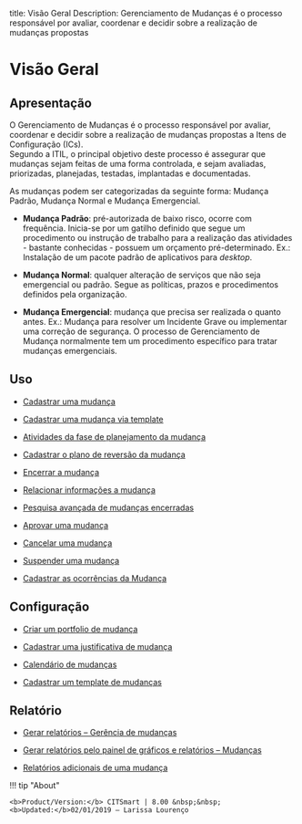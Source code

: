 title:  Visão Geral 
Description: Gerenciamento de Mudanças é o processo responsável por avaliar, coordenar e decidir sobre a realização de mudanças propostas
# Visão Geral  

Apresentação
----------------

O Gerenciamento de Mudanças é o processo responsável por avaliar, coordenar e
decidir sobre a realização de mudanças propostas a Itens de Configuração (ICs).  
Segundo a ITIL, o principal objetivo deste processo é assegurar que mudanças
sejam feitas de uma forma controlada, e sejam avaliadas, priorizadas,
planejadas, testadas, implantadas e documentadas.

As mudanças podem ser categorizadas da seguinte forma: Mudança Padrão, Mudança
Normal e Mudança Emergencial.

-   **Mudança Padrão**: pré-autorizada de baixo risco, ocorre com frequência.
    Inicia-se por um gatilho definido que segue um procedimento ou instrução de
    trabalho para a realização das atividades - bastante conhecidas - possuem um
    orçamento pré-determinado. Ex.: Instalação de um pacote padrão de
    aplicativos para *desktop*.

-   **Mudança Normal**: qualquer alteração de serviços que não seja emergencial
    ou padrão. Segue as políticas, prazos e procedimentos definidos pela
    organização.

-   **Mudança Emergencial**: mudança que precisa ser realizada o quanto antes.
    Ex.: Mudança para resolver um Incidente Grave ou implementar uma correção de
    segurança. O processo de Gerenciamento de Mudança normalmente tem um
    procedimento específico para tratar mudanças emergenciais.

Uso
-------

-  [Cadastrar uma mudança](/pt-br/citsmart-platform-9/processes/change/use/register-change.html)

-  [Cadastrar uma mudança via template](/pt-br/citsmart-platform-9/processes/change/use/register-change-via-template.html)

-  [Atividades da fase de planejamento da mudança](/pt-br/citsmart-platform-9/processes/change/use/change-planning-activities.html)

-  [Cadastrar o plano de reversão da mudança](/pt-br/citsmart-platform-9/processes/change/use/change-reversion-plan.html)

-  [Encerrar a mudança](/pt-br/citsmart-platform-9/processes/change/use/execute-change.html)

-  [Relacionar informações a mudança](/pt-br/citsmart-platform-9/processes/change/use/relate-information-to-change.html)

-  [Pesquisa avançada de mudanças encerradas](/pt-br/citsmart-platform-9/processes/change/use/advanced-search-for-change.html)

-  [Aprovar uma mudança](/pt-br/citsmart-platform-9/processes/change/use/change-approval.html)

-  [Cancelar uma mudança](/pt-br/citsmart-platform-9/processes/change/use/cancel-change.html)

-  [Suspender uma mudança](/pt-br/citsmart-platform-9/processes/change/use/suspend-change.html)

-  [Cadastrar as ocorrências da Mudança](/pt-br/citsmart-platform-9/processes/change/use/change-occurrences.html)

Configuração
----------------

-   [Criar um portfolio de mudança](/pt-br/citsmart-platform-9/processes/change/configuration/change-portfolio.html)

-   [Cadastrar uma justificativa de mudança](/pt-br/citsmart-platform-9/processes/change/configuration/change-justification.html)

-   [Calendário de mudanças](/pt-br/citsmart-platform-9/processes/change/configuration/change-schedule.html)

-   [Cadastrar um template de mudanças](/pt-br/citsmart-platform-9/processes/change/configuration/change-template.html) 

Relatório
-------------

-   [Gerar relatórios – Gerência de mudanças](/pt-br/citsmart-platform-9/processes/change/use/generate-reports-change-management.html)

-   [Gerar relatórios pelo painel de gráficos e relatórios – Mudanças](/pt-br/citsmart-platform-9/processes/change/use/generate-reports-charts-panel-change.html)

-   [Relatórios adicionais de uma mudança](/pt-br/citsmart-platform-9/processes/change/use/change-additional-reports.html)

!!! tip "About"

    <b>Product/Version:</b> CITSmart | 8.00 &nbsp;&nbsp;
    <b>Updated:</b>02/01/2019 – Larissa Lourenço

